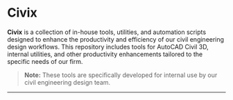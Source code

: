 # Civix

**Civix** is a collection of in-house tools, utilities, and automation scripts designed to enhance the productivity and efficiency of our civil engineering design workflows. This repository includes tools for AutoCAD Civil 3D, internal utilities, and other productivity enhancements tailored to the specific needs of our firm.

> **Note:** These tools are specifically developed for internal use by our civil engineering design team.

---